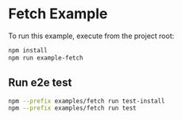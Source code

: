 # Fetch Example

To run this example, execute from the project root:

```bash
npm install
npm run example-fetch
```

## Run e2e test

```bash
npm --prefix examples/fetch run test-install
npm --prefix examples/fetch run test
```

